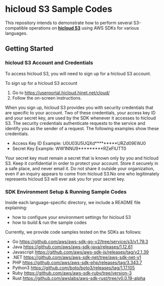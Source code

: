 # hicloud S3 Sample Codes

This repository intends to demonstrate how to perform several S3-compatible operations on **[hicloud S3](http://hicloud.hinet.net/hicloud_s3_about.html)** using AWS SDKs for various languages.

## Getting Started

### hicloud S3 Account and Credentials
To access hicloud S3, you will need to sign up for a hicloud S3 account.

To sign up for a hicloud S3 account
1.	Go to https://userportal.hicloud.hinet.net/cloud/
2.	Follow the on-screen instructions.

When you sign up, hicloud S3 provides you with security credentials that are specific to your account. Two of these credentials, your access key ID and your secret key, are used by the SDK whenever it accesses to hicloud S3. The security credentials authenticate requests to the service and identify you as the sender of a request. The following examples show these credentials.

-	Access Key ID Example: U0U03U5UQXd*********URZd09EWJ0
-	Secret Key Example: WW1NNU9*********RZeFlUTT0

Your secret key must remain a secret that is known only by you and hicloud S3. Keep it confidential in order to protect your account. Store it securely in a safe place, and never email it. Do not share it outside your organization, even if an inquiry appears to come from hicloud S3.No one who legitimately represents hicloud S3 will ever ask you for your secret key.

### SDK Environment Setup & Running Sample Codes
Inside each language-specific directory, we include a README file explaining:
- how to configure your environment settings for hicloud S3
- how to build & run the sample codes

Currently, we provide code samples tested on the SDKs as follows:
- Go https://github.com/aws/aws-sdk-go-v2/tree/service/s3/v1.79.3
- Java https://github.com/aws/aws-sdk-java/releases/1.12.61
- Javascript https://github.com/aws/aws-sdk-js/releases/tag/v2.1.39
- .NET https://github.com/aws/aws-sdk-net/tree/aws-sdk-net-v1
- PHP https://github.com/aws/aws-sdk-php/releases/tag/3.343.7
- Python3 https://github.com/boto/boto3/releases/tag/1.17.105
- Ruby https://github.com/aws/aws-sdk-ruby/tree/version-3
- Rust https://github.com/awslabs/aws-sdk-rust/tree/v0.0.19-alpha
